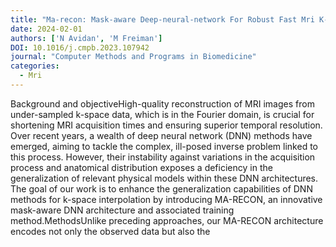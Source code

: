 ```yaml
---
title: "Ma-recon: Mask-aware Deep-neural-network For Robust Fast Mri K-space Interpolation"
date: 2024-02-01
authors: ['N Avidan', 'M Freiman']
DOI: 10.1016/j.cmpb.2023.107942
journal: "Computer Methods and Programs in Biomedicine"
categories: 
  - Mri
---
```

Background and objectiveHigh-quality reconstruction of MRI images from under-sampled k-space data, which is in the Fourier domain, is crucial for shortening MRI acquisition times and ensuring superior temporal resolution. Over recent years, a wealth of deep neural network (DNN) methods have emerged, aiming to tackle the complex, ill-posed inverse problem linked to this process. However, their instability against variations in the acquisition process and anatomical distribution exposes a deficiency in the generalization of relevant physical models within these DNN architectures. The goal of our work is to enhance the generalization capabilities of DNN methods for k-space interpolation by introducing MA-RECON, an innovative mask-aware DNN architecture and associated training method.MethodsUnlike preceding approaches, our MA-RECON architecture encodes not only the observed data but also the
            